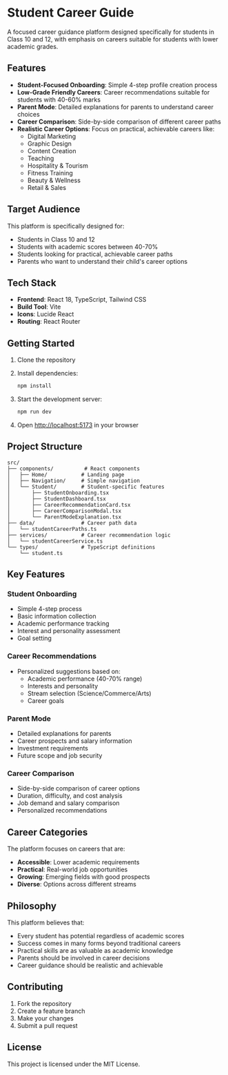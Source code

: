 # Student Career Guide

A focused career guidance platform designed specifically for students in Class 10 and 12, with emphasis on careers suitable for students with lower academic grades.

## Features

- **Student-Focused Onboarding**: Simple 4-step profile creation process
- **Low-Grade Friendly Careers**: Career recommendations suitable for students with 40-60% marks
- **Parent Mode**: Detailed explanations for parents to understand career choices
- **Career Comparison**: Side-by-side comparison of different career paths
- **Realistic Career Options**: Focus on practical, achievable careers like:
  - Digital Marketing
  - Graphic Design
  - Content Creation
  - Teaching
  - Hospitality & Tourism
  - Fitness Training
  - Beauty & Wellness
  - Retail & Sales

## Target Audience

This platform is specifically designed for:

- Students in Class 10 and 12
- Students with academic scores between 40-70%
- Students looking for practical, achievable career paths
- Parents who want to understand their child's career options

## Tech Stack

- **Frontend**: React 18, TypeScript, Tailwind CSS
- **Build Tool**: Vite
- **Icons**: Lucide React
- **Routing**: React Router

## Getting Started

1. Clone the repository
2. Install dependencies:

   ```bash
   npm install
   ```

3. Start the development server:

   ```bash
   npm run dev
   ```

4. Open [http://localhost:5173](http://localhost:5173) in your browser

## Project Structure

```
src/
├── components/          # React components
│   ├── Home/           # Landing page
│   ├── Navigation/     # Simple navigation
│   └── Student/        # Student-specific features
│       ├── StudentOnboarding.tsx
│       ├── StudentDashboard.tsx
│       ├── CareerRecommendationCard.tsx
│       ├── CareerComparisonModal.tsx
│       └── ParentModeExplanation.tsx
├── data/               # Career path data
│   └── studentCareerPaths.ts
├── services/           # Career recommendation logic
│   └── studentCareerService.ts
└── types/              # TypeScript definitions
    └── student.ts
```

## Key Features

### Student Onboarding

- Simple 4-step process
- Basic information collection
- Academic performance tracking
- Interest and personality assessment
- Goal setting

### Career Recommendations

- Personalized suggestions based on:
  - Academic performance (40-70% range)
  - Interests and personality
  - Stream selection (Science/Commerce/Arts)
  - Career goals

### Parent Mode

- Detailed explanations for parents
- Career prospects and salary information
- Investment requirements
- Future scope and job security

### Career Comparison

- Side-by-side comparison of career options
- Duration, difficulty, and cost analysis
- Job demand and salary comparison
- Personalized recommendations

## Career Categories

The platform focuses on careers that are:

- **Accessible**: Lower academic requirements
- **Practical**: Real-world job opportunities
- **Growing**: Emerging fields with good prospects
- **Diverse**: Options across different streams

## Philosophy

This platform believes that:

- Every student has potential regardless of academic scores
- Success comes in many forms beyond traditional careers
- Practical skills are as valuable as academic knowledge
- Parents should be involved in career decisions
- Career guidance should be realistic and achievable

## Contributing

1. Fork the repository
2. Create a feature branch
3. Make your changes
4. Submit a pull request

## License

This project is licensed under the MIT License.

